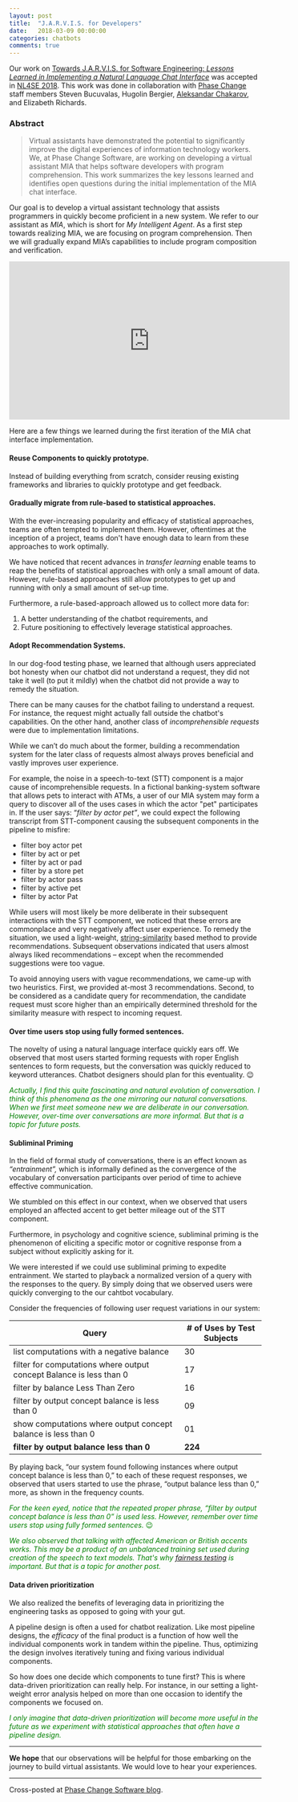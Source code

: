 ```yaml
---
layout: post
title:  "J.A.R.V.I.S. for Developers"
date:   2018-03-09 00:00:00
categories: chatbots
comments: true
---
```


Our work on [Towards J.A.R.V.I.S. for Software Engineering: _Lessons Learned in Implementing a Natural Language Chat Interface_](http://rahulpandita.me/files/jarvis.pdf) was accepted in [NL4SE 2018](https://nl4se.github.io/).  This work was done in collaboration with [Phase Change](https://www.phasechange.ai/) staff members Steven Bucuvalas, Hugolin Bergier, [Aleksandar Chakarov](https://anchakarov.github.io/), and Elizabeth Richards.

### Abstract

>Virtual assistants have demonstrated the potential to significantly improve the digital experiences of information technology  workers. We, at Phase Change Software, are working on developing a virtual assistant MIA that helps software developers with program comprehension. This work summarizes the key lessons learned and identifies open questions during the initial implementation of the MIA chat interface.

Our goal is to develop a virtual assistant technology that assists programmers in quickly become proficient in a new system. We refer to our assistant as _MIA_, which is short for _My Intelligent Agent_. As a first step towards realizing MIA, we are focusing on program comprehension. Then we will gradually expand MIA’s capabilities to include program composition and verification.

<iframe width="560" height="315" src="https://www.youtube.com/embed/87CfEIzcr6g" frameborder="0" allow="autoplay; encrypted-media" allowfullscreen></iframe>


Here are a few things we learned during the first iteration of the MIA chat interface implementation.

#### Reuse Components to quickly prototype.

Instead of building everything from scratch, consider reusing existing frameworks and libraries to quickly prototype and get feedback.

#### Gradually migrate from rule-based to statistical approaches.

With the ever-increasing popularity and efficacy of statistical approaches, teams are often tempted to implement them. However, oftentimes at the inception of a project, teams don't have enough data to learn from these approaches to work optimally.

We have noticed that recent advances in _transfer learning_ enable teams to reap the benefits of statistical approaches with only a small amount of data. However, rule-based approaches still allow prototypes to get up and running with only a small amount of set-up time.

Furthermore, a rule-based-approach allowed us to collect more data for:

1.	A better understanding of the chatbot requirements, and
2. Future positioning to effectively leverage statistical approaches.

#### Adopt Recommendation Systems.

In our dog-food testing phase, we learned that although users appreciated bot honesty when our chatbot did not understand a request, they did not take it well (to put it mildly) when the chatbot did not provide a way to remedy the situation.

There can be many causes for the chatbot failing to understand a request. For instance, the request might actually fall outside the chatbot's capabilities. On the other hand, another class of _incomprehensible requests_ were due to implementation limitations.

While we can’t do much about the former, building a recommendation system for the later class of requests almost always proves beneficial and vastly improves user experience.

For example, the noise in a speech-to-text (STT) component is a major cause of incomprehensible requests. In a fictional banking-system software that allows pets to interact with ATMs, a user of our MIA system may form a query to discover all of the uses cases in which the actor "pet"  participates in. If the user says: “_filter by actor pet”_, we could expect the following transcript from STT-component causing the subsequent components in the pipeline to misfire:

* filter boy actor pet
* filter by act or pet
* filter by act or pad
* filter by a store pet
* filter by actor pass
* filter by active pet
* filter by actor Pat

While users will most likely be more deliberate in their subsequent interactions with the STT component, we noticed that these errors are commonplace and very negatively affect user experience. To remedy the situation, we used a light-weight, [string-similarity](https://github.com/tdebatty/java-string-similarity) based method to provide recommendations. Subsequent observations indicated that users almost always liked recommendations – except when the recommended suggestions were too vague.

To avoid annoying users with vague recommendations, we came-up with two heuristics. First, we provided at-most 3 recommendations. Second, to be considered as a candidate query for recommendation, the candidate request must score higher than an empirically determined threshold for the similarity measure with respect to incoming request.



#### Over time users stop using fully formed sentences.

The novelty of using a natural language interface quickly ears off. We observed that most users started forming requests with roper English sentences to form requests, but the conversation was quickly reduced to keyword utterances. Chatbot designers should plan for this eventuality. :wink:


<span style="color:green">_Actually, I find this quite fascinating and natural evolution of conversation. I think of this phenomena as the one mirroring our natural conversations. When we first meet someone new we are deliberate in our conversation. However, over-time over conversations are more informal. But that is a topic for future posts._</span>

#### Subliminal Priming

In the field of formal study of conversations, there is an effect known as _“entrainment”,_ which is informally defined as the convergence of the vocabulary of conversation participants over period of time to achieve effective communication.

We stumbled on this effect in our context, when we observed that users employed an affected accent to get better mileage out of the STT component.

Furthermore, in psychology and cognitive science, subliminal priming is the phenomenon of eliciting a specific motor or cognitive response from a subject without explicitly asking for it.

We were interested if we could use subliminal priming to expedite entrainment. We started to playback a normalized version of a query with the responses to the query. By simply doing that we observed users were quickly converging to the our cahtbot vocabulary.

Consider the frequencies of following user request variations in our system:

| Query | \# of Uses by Test Subjects |
|-----|-----|
|list computations with a negative balance | 30 |
|filter for computations where output concept Balance is less than 0 |17 |
|filter by balance Less Than Zero | 16 |
| filter by output concept balance is less than 0 | 09 |
| show computations where output concept balance is less than 0 |01 |
|**filter by output balance less than 0**| **224**|



By playing back, “our system found following instances where output concept balance is less than 0,” to each of these request responses, we observed that users started to use the phrase, “output balance less than 0,” more, as shown in the frequency counts.

<span style="color:green">_For the keen eyed, notice that the repeated proper phrase, “filter by output concept balance is less than 0” is used less. However, remember over time users stop using fully formed sentences._ :wink: </span>

<span style="color:green">_We also observed that talking with affected American or British accents works. This may be a product of an unbalanced training set used during creation of the speech to text models. That's why_ [_fairness testing_](http://people.cs.umass.edu/~brun/pubs/pubs/Galhotra17fse.pdf) _is important. But that is a topic for another post._ </span>

#### Data driven prioritization

We also realized the benefits of leveraging data in prioritizing the engineering tasks as opposed to going with your gut.

A pipeline design is often a used for chatbot realization. Like most pipeline designs, the _efficacy_ of the final product is a function of how well the individual components work in tandem within the pipeline. Thus, optimizing the design involves iteratively tuning and fixing various individual components.

So how does one decide which components to tune first? This is where data-driven prioritization can really help. For instance, in our setting a light-weight error analysis helped on more than one occasion to identify the components we focused on.

<span style="color:green">_I only imagine that data-driven prioritization will become more useful in the future as we experiment with statistical approaches that often have a pipeline design._ </span>

----------

**We hope** that our observations will be helpful for those embarking on the journey to build virtual assistants. We would love to hear your experiences.

---
Cross-posted at [Phase Change Software blog](https://www.phasechange.ai/2018/03/08/phase-change-scientists-publish-paper-on-lessons-learned-implementing-a-natural-language-chat-interface-blog/).
